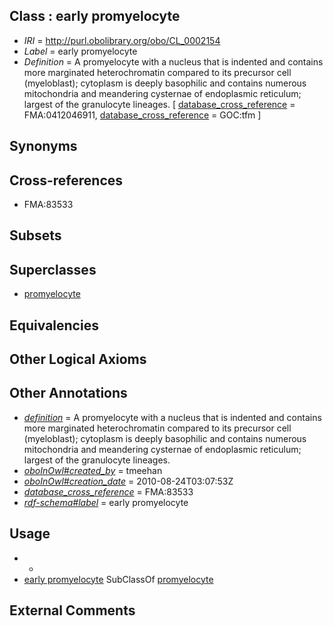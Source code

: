 
## Class : early promyelocyte

 * *IRI* = http://purl.obolibrary.org/obo/CL_0002154
 * *Label* = early promyelocyte
 * *Definition* = A promyelocyte with a nucleus that is indented and contains more marginated heterochromatin compared to its precursor cell (myeloblast); cytoplasm is deeply basophilic and contains numerous mitochondria and meandering cysternae of endoplasmic reticulum; largest of the granulocyte lineages. [ [database_cross_reference](../../ef/oboInOwl#hasDbXref.md) = FMA:0412046911, [database_cross_reference](../../ef/oboInOwl#hasDbXref.md) = GOC:tfm ]

## Synonyms


## Cross-references

 * FMA:83533

## Subsets


## Superclasses

 * [promyelocyte](../../CL/36/CL_0000836.md)

## Equivalencies


## Other Logical Axioms


## Other Annotations

 * *[definition](../../IAO/15/IAO_0000115.md)* = A promyelocyte with a nucleus that is indented and contains more marginated heterochromatin compared to its precursor cell (myeloblast); cytoplasm is deeply basophilic and contains numerous mitochondria and meandering cysternae of endoplasmic reticulum; largest of the granulocyte lineages.
 * *[oboInOwl#created_by](../../oboInOwl#created/by/oboInOwl#created_by.md)* = tmeehan
 * *[oboInOwl#creation_date](../../oboInOwl#creation/te/oboInOwl#creation_date.md)* = 2010-08-24T03:07:53Z
 * *[database_cross_reference](../../ef/oboInOwl#hasDbXref.md)* = FMA:83533
 * *[rdf-schema#label](../../el/rdf-schema#label.md)* = early promyelocyte

## Usage

 * -
 * [early promyelocyte](../../CL/54/CL_0002154.md) SubClassOf [promyelocyte](../../CL/36/CL_0000836.md)

## External Comments

